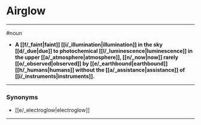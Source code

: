 # Airglow
---
#noun
- **A [[f/_faint|faint]] [[i/_illumination|illumination]] in the sky [[d/_due|due]] to photochemical [[l/_luminescence|luminescence]] in the upper [[a/_atmosphere|atmosphere]], [[n/_now|now]] rarely [[o/_observed|observed]] by [[e/_earthbound|earthbound]] [[h/_humans|humans]] without the [[a/_assistance|assistance]] of [[i/_instruments|instruments]].**
---
### Synonyms
- [[e/_electroglow|electroglow]]
---
